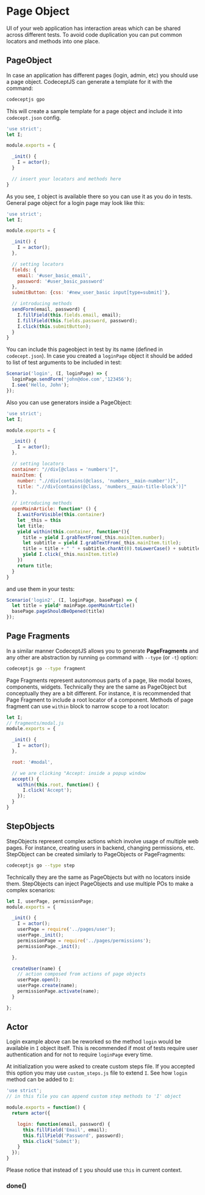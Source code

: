# Page Object

UI of your web application has interaction areas which can be shared across different tests.
To avoid code duplication you can put common locators and methods into one place.

## PageObject

In case an application has different pages (login, admin, etc) you should use a page object.
CodeceptJS can generate a template for it with the command:

```sh
codeceptjs gpo
```

This will create a sample template for a page object and include it into `codecept.json` config.

```js
'use strict';
let I;

module.exports = {

  _init() {
    I = actor();
  }

  // insert your locators and methods here
}
```

As you see, `I` object is available there so you can use it as you do in tests.
General page object for a login page may look like this:

```js
'use strict';
let I;

module.exports = {

  _init() {
    I = actor();
  },

  // setting locators
  fields: {
    email: '#user_basic_email',
    password: '#user_basic_password'
  },
  submitButton: {css: '#new_user_basic input[type=submit]'},

  // introducing methods
  sendForm(email, password) {
    I.fillField(this.fields.email, email);
    I.fillField(this.fields.password, password);
    I.click(this.submitButton);
  }
}
```

You can include this pageobject in test by its name (defined in `codecept.json`). In case you created a `loginPage` object
it should be added to list of test arguments to be included in test:

```js
Scenario('login', (I, loginPage) => {
  loginPage.sendForm('john@doe.com','123456');
  I.see('Hello, John');
});
```

Also you can use generators inside a PageObject:

```js
'use strict';
let I;

module.exports = {

  _init() {
    I = actor();
  },

  // setting locators
  container: "//div[@class = 'numbers']",
  mainItem: {
    number: ".//div[contains(@class, 'numbers__main-number')]",
    title: ".//div[contains(@class, 'numbers__main-title-block')]"
  },

  // introducing methods
  openMainArticle: function* () {
    I.waitForVisible(this.container)
    let _this = this
    let title;
    yield within(this.container, function*(){
      title = yield I.grabTextFrom(_this.mainItem.number);
      let subtitle = yield I.grabTextFrom(_this.mainItem.title);
      title = title + " " + subtitle.charAt(0).toLowerCase() + subtitle.slice(1);
      yield I.click(_this.mainItem.title)
    })
    return title;
  }
}
```

and use them in your tests:

```js
Scenario('login2', (I, loginPage, basePage) => {
  let title = yield* mainPage.openMainArticle()
  basePage.pageShouldBeOpened(title)
});
```

## Page Fragments

In a similar manner CodeceptJS allows you to generate **PageFragments** and any other are abstraction
by running `go` command with `--type` (or `-t`) option:

```sh
codeceptjs go --type fragment
```

Page Fragments represent autonomous parts of a page, like modal boxes, components, widgets.
Technically they are the same as PageObject but conceptually they are a bit different.
For instance, it is recommended that Page Fragment to include a root locator of a component.
Methods of page fragment can use `within` block to narrow scope to a root locator:

```js
let I;
// fragments/modal.js
module.exports = {

  _init() {
    I = actor();
  },

  root: '#modal',

  // we are clicking "Accept: inside a popup window
  accept() {
    within(this.root, function() {
      I.click('Accept');
    });
  }
}
```

## StepObjects

StepObjects represent complex actions which involve usage of multiple web pages. For instance, creating users in backend, changing permissions, etc.
StepObject can be created similarly to PageObjects or PageFragments:

```sh
codeceptjs go --type step
```

Technically they are the same as PageObjects but with no locators inside them. StepObjects can inject PageObjects and use multiple POs to make a complex scenarios:

```js
let I, userPage, permissionPage;
module.exports = {

  _init() {
    I = actor();
    userPage = require('../pages/user');
    userPage._init();
    permissionPage = require('../pages/permissions');
    permissionPage._init();

  },

  createUser(name) {
    // action composed from actions of page objects
    userPage.open();
    userPage.create(name);
    permissionPage.activate(name);
  }

};
```

## Actor

Login example above can be reworked so the method `login` would be available in `I` object itself.
This is recommended if most of tests require user authentication and for not to require `loginPage` every time.

At initialization you were asked to create custom steps file. If you accepted this option you may use `custom_steps.js` file to extend `I`.
See how `login` method can be added to `I`:

```js
'use strict';
// in this file you can append custom step methods to 'I' object

module.exports = function() {
  return actor({

    login: function(email, password) {
      this.fillField('Email', email);
      this.fillField('Password', password);
      this.click('Submit');
    }
  });
}
```

Please notice that instead of `I` you should use `this` in current context.

### done()
